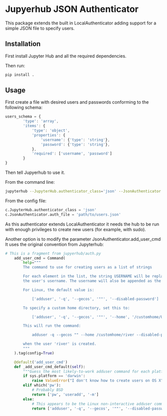 # Jupyerhub JSON Authenticator

This package extends the built in LocalAuthenticator adding support for a simple JSON file to specify users.


## Installation

First install Jupyter Hub and all the required dependencies.

Then run:


```bash
pip install .
```


## Usage

First create a file with desired users and passwords conforming to the following schema:

```javascript
users_schema = {
        'type': 'array',
        'items': {
            'type': 'object',
            'properties': {
                'username': {'type': 'string'},
                'password': {'type': 'string'},
            },
            'required': ['username', 'password']
        }
}
```

Then tell Jupyerhub to use it.

From the command line:

```bash
jupyterhub --JupyterHub.authenticator_class='json' --JsonAuthenticator.auth_file='path/to/users.json' [other arguments]
```

From the config file:

```python
c.JupyterHub.authenticator_class = 'json'
c.JsonAuthenticator.auth_file = 'path/to/users.json'
```

As this authenticator extends LocalAuthenticator it needs the hub to be run with enough privileges to create new users
(for example, with sudo).

Another option is to modify the parameter JsonAuthenticator.add_user_cmd
It uses the original convention from Jupyterhub:

```python
# This is a fragment from jupyerhub/auth.py
    add_user_cmd = Command(
        help="""
        The command to use for creating users as a list of strings

        For each element in the list, the string USERNAME will be replaced with
        the user's username. The username will also be appended as the final argument.

        For Linux, the default value is:

            ['adduser', '-q', '--gecos', '""', '--disabled-password']

        To specify a custom home directory, set this to:

            ['adduser', '-q', '--gecos', '""', '--home', '/customhome/USERNAME', '--disabled-password']

        This will run the command:

            adduser -q --gecos "" --home /customhome/river --disabled-password river

        when the user 'river' is created.
        """
    ).tag(config=True)

    @default('add_user_cmd')
    def _add_user_cmd_default(self):
        """Guess the most likely-to-work adduser command for each platform"""
        if sys.platform == 'darwin':
            raise ValueError("I don't know how to create users on OS X")
        elif which('pw'):
            # Probably BSD
            return ['pw', 'useradd', '-m']
        else:
            # This appears to be the Linux non-interactive adduser command:
            return ['adduser', '-q', '--gecos', '""', '--disabled-password']
```
